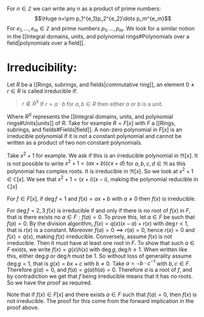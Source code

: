 
For $n\in \mathbb{Z}$ we can write any $n$ as a product of prime numbers:$$\Huge n=\pm p_1^{e_1}p_2^{e_2}\dots p_m^{e_m}$$For $e_1,\dots,e_m\in \mathbb{Z}$ and prime numbers $p_1,\dots,p_m$. We look for a similar notion in the [[Integral domains, units, and polynomial rings#Polynomials over a field|polynomials over a field]]. 

# Irreducibility:

Let $R$ be a [[Rings, subrings, and fields|commutative ring]], an element $0\neq r\in R$ is called irreducible if:
> $r\notin R^X$
> If $r=a\cdot b$ for $a,b\in R$ then either $a$ or $b$ is a unit.

Where $R^X$ represents the [[Integral domains, units, and polynomial rings#Units|units]] of $R$. Take for example $R=F[x]$ with $F$ a [[Rings, subrings, and fields#Fields|field]]. A non-zero polynomial in $F[x]$ is an irreducible polynomial if it is not a constant polynomial and cannot be written as a product of two non constant polynomials.

Take $x^2+1$ for example. We ask if this is an irreducible polynomial in $\Re[x]$. It is not possible to write $x^2+1=(ax+b)(cx+d)$ for $a,b,c,d\in\Re$ as this polynomial has complex roots. It is irreducible in $\Re[x]$. So we look at $x^2+1\in\mathbb{C}[x]$. We see that $x^2+1=(x+i)(x-i)$, making the polynomial reducible in $\mathbb{C}[x]$

For $f\in F[x]$, if $\deg f=1$ and $f(x)=ax+b$ with $a\neq0$ then $f(x)$ is irreducible. 

For $\deg f=2,3$ $f(x)$ is irreducible if and only if there is no root of $f(x)$ in $F$, that is there exists no $a\in F:f(a)=0$. To prove this, let $a\in F$ be such that $f(a)=0$. By the division algorithm, $f(x)=q(x)(x-a)+r(x)$ with $\deg r<1$, that is $r(x)$ is a constant. Moreover $f(a)=0\implies r(a)=0$, hence $r(x)=0$ and $f(x)=q(x)$, making $f(x)$ irreducible. Conversely, assume $f(x)$ is not irreducible. Then it must have at least one root in $F$. To show that such $a\in F$ exists, we write $f(x)=g(x)h(x)$ with $\deg g,\deg h\geq1$. When written like this, either $\deg g$ or $\deg h$ must be $1$. So without loss of generality assume $\deg g=1$, that is $g(x)=bx+c$ with $b\neq0$. Take $a=-b\cdot c^{-1}$ with $b,c\in F$. Therefore $g(a)=0$, and $f(a)=g(a)h(a)=0$. Therefore $a$ is a root of $f$, and by contradiction we get that $f$ being irreducible means that it has no roots. So we have the proof as required.

Note that if $f(x)\in F[x]$ and there exists $a\in F$ such that $f(a)=0$, then $f(x)$ is not irreducible. The proof for this come from the forward implication in the proof above.